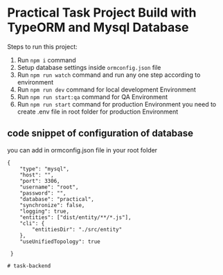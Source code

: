 # Practical Task Project Build with TypeORM and Mysql Database 

Steps to run this project:

1. Run `npm i` command
2. Setup database settings inside `ormconfig.json` file
3. Run `npm run watch` command and run any one step according to environment
4. Run `npm run dev` command for local development Environment 
4. Run `npm run start:qa` command for QA Environment 
4. Run `npm run start` command for production Environment  you need to create .env file in root folder for production Environment


## code snippet of configuration of database  
you can add in ormconfig.json file in your root folder 
```
{   
    "type": "mysql",
    "host": "",
    "port": 3306,
    "username": "root",
    "password": "",
    "database": "practical",
    "synchronize": false,
    "logging": true,
    "entities": ["dist/entity/**/*.js"],
    "cli": {
        "entitiesDir": "./src/entity"
    },
    "useUnifiedTopology": true

 }

# task-backend
